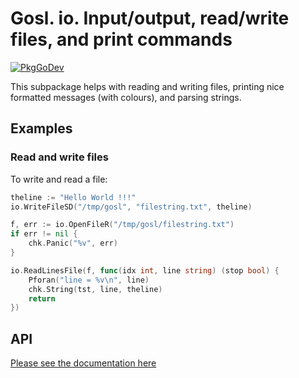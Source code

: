 # Gosl. io. Input/output, read/write files, and print commands

[![PkgGoDev](https://pkg.go.dev/badge/github.com/cpmech/gosl/io)](https://pkg.go.dev/github.com/cpmech/gosl/io)

This subpackage helps with reading and writing files, printing nice formatted messages (with
colours), and parsing strings.

## Examples

### Read and write files

To write and read a file:

```go
theline := "Hello World !!!"
io.WriteFileSD("/tmp/gosl", "filestring.txt", theline)

f, err := io.OpenFileR("/tmp/gosl/filestring.txt")
if err != nil {
    chk.Panic("%v", err)
}

io.ReadLinesFile(f, func(idx int, line string) (stop bool) {
    Pforan("line = %v\n", line)
    chk.String(tst, line, theline)
    return
})
```

## API

[Please see the documentation here](https://pkg.go.dev/github.com/cpmech/gosl/io)
